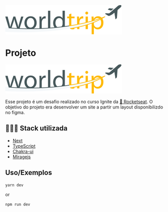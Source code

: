 ![Logo](.github/Logo.svg)


# Projeto

![Imagem do projeto](.github/Logo.svg)

Esse projeto é um desafio realizado no curso Ignite da [🚀 Rocketseat](https://www.rocketseat.com.br).
O objetivo do projeto era desenvolver um site a partir um layout disponibilizdo no figma.


## 👨🏾‍💻 Stack utilizada

- [Next](https://nextjs.org)
- [TypeScript](https://www.typescriptlang.org)
- [Chakra-ui](https://chakra-ui.com)
- [Miragejs](https://miragejs.com)


## Uso/Exemplos

```
yarn dev
```
or
```
npm run dev
```


